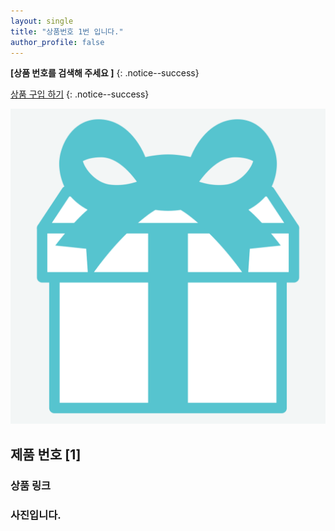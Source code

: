```yaml
---
layout: single
title: "상품번호 1번 입니다."
author_profile: false
---
```



**[상품 번호를 검색해 주세요 ]** 
{: .notice--success}

[상품 구입 하기](https://github.com/everythingstore/everythingstore.github.io/commits/master/)
{: .notice--success}

![mint5](../images/2024-03-18-first/mint5.png)

## 제품 번호 [1]

### 상품 링크

### 사진입니다.

